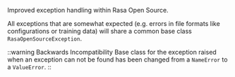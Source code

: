 Improved exception handling within Rasa Open Source.

All exceptions that are somewhat expected (e.g. errors in file formats like 
configurations or training data) will share a common base class 
`RasaOpenSourceException`.

::warning Backwards Incompatibility
Base class for the exception raised when an exception can not be found has been changed
from a `NameError` to a `ValueError`.
::
